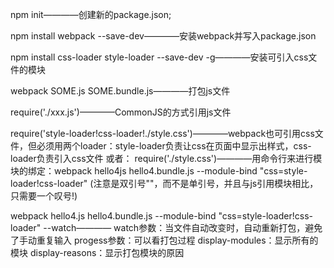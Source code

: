 npm init————创建新的package.json;

npm install webpack --save-dev————安装webpack并写入package.json

npm install css-loader style-loader --save-dev -g————安装可引入css文件的模块

webpack SOME.js SOME.bundle.js————打包js文件

require('./xxx.js')————CommonJS的方式引用js文件

require('style-loader!css-loader!./style.css')————webpack也可引用css文件，但必须用两个loader：style-loader负责让css在页面中显示出样式，css-loader负责引入css文件
或者：
require('./style.css')————用命令行来进行模块的绑定：webpack hello4js hello4.bundle.js --module-bind "css=style-loader!css-loader"
(注意是双引号""，而不是单引号，并且与js引用模块相比，只需要一个叹号!)

webpack hello4.js hello4.bundle.js --module-bind "css=style-loader!css-loader" --watch————
watch参数：当文件自动改变时，自动重新打包，避免了手动重复输入
progess参数：可以看打包过程
display-modules：显示所有的模块
display-reasons：显示打包模块的原因
